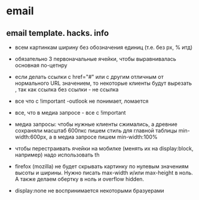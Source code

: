 # email
## email template. hacks. info


* всем картинкам ширину без обозначения единиц (т.е. без px, % итд)

* обязательно 3 первоначальные ячейки, чтобы выравнивалась основная по-цетнру

* если делать ссылки с href="#" или с другим отличным от нормального URL значением, то некоторые клиенты будут вырезать <a></a>,
так как ссылка без ссылки - не ссылка

* все что с !important -outlook не понимает, ломается

* все, что в медиа запросе - все с !important

* медиа запросы: чтобы нужные клиенты сжимались, а древние сохраняли масштаб 600пкс
пишем стиль для главной таблицы min-width:600px, а в медиа запросе пишем min-width:100%

* чтобы перестраивать ячейки на мобилке (менять их на display:block, например) надо использовать th

* firefox (mozilla) не будет скрывать картинку по нулевым значениям высоты и ширины.
Нужно писать max-width и/или max-height в ноль. А также делаем обертку в ноль и overflow hidden.

* display:none не воспринимается некоторыми бразуерами
